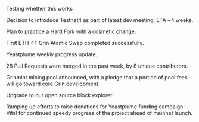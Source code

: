 Testing whether this works

Decision to introduce Testnet4 as part of latest dev meeting. ETA ~4 weeks.

Plan to practice a Hard Fork with a cosmetic change. 

First ETH <-> Grin Atomic Swap completed successfully. 

Yeastplume weekly progress update. 

28 Pull Requests were merged in the past week, by 8 unique contributors. 

Grinmint mining pool announced, with a pledge that a portion of pool fees will go toward core Grin development. 

Upgrade to our open source block explorer. 

Ramping up efforts to raise donations for Yeastplume funding campaign. Vital for continued speedy progress of the project ahead of mainnet launch. 

